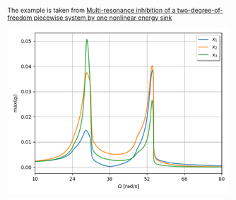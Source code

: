 The example is taken from [Multi-resonance inhibition of a two-degree-of-freedom piecewise system by one nonlinear energy sink](https://doi.org/10.1007/s40435-023-01337-9)

![Nonlinear frequency response curves](HBM.png)
